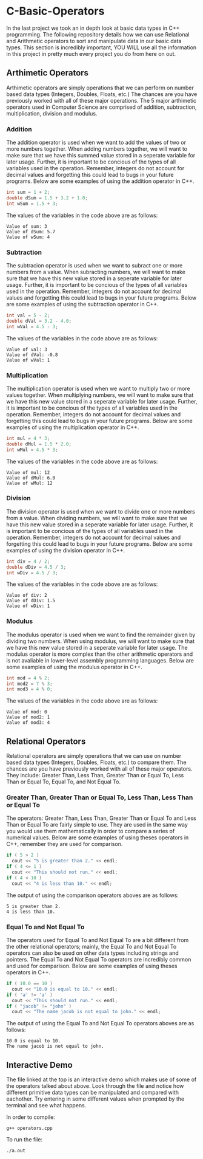 # C-Basic-Operators
In the last project we took an in depth look at basic data types in C++ programming. The following repository details how we can use Relational and Arithmetic operators to sort and manipulate data in our basic data types. This section is incredibly important, YOU WILL use all the information in this project in pretty much every project you do from here on out.

## Arthimetic Operators
Arthimetic operators are simply operations that we can perform on number based data types (Integers, Doubles, Floats,  etc.) The chances are you have previously worked with all of these major operations. The 5 major arthimetic operators used in Computer Science are comprised of addition, subtraction, multiplication, division and modulus. 

### Addition
The addition operator is used when we want to add the values of two or more numbers together. When adding numbers together, we will want to make sure that we have this summed value stored in a seperate variable for later usage. Further, it is important to be concious of the types of all variables used in the operation. Remember, integers do not account for decimal values and forgetting this could lead to bugs in your future programs. Below are some examples of using the addition operator in C++.

```c++
int sum = 1 + 2;
double dSum = 1.5 + 3.2 + 1.0;
int wSum = 1.5 + 3;
```

The values of the variables in the code above are as follows:

```
Value of sum: 3
Value of dSum: 5.7
Value of wSum: 4
```

### Subtraction
The subtracion operator is used when we want to subract one or more numbers from a value. When subracting numbers, we will want to make sure that we have this new value stored in a seperate variable for later usage. Further, it is important to be concious of the types of all variables used in the operation. Remember, integers do not account for decimal values and forgetting this could lead to bugs in your future programs. Below are some examples of using the subtraction operator in C++.

```c++
int val = 5 - 2;
double dVal = 3.2 - 4.0;
int wVal = 4.5 - 3;
```

The values of the variables in the code above are as follows:

```
Value of val: 3
Value of dVal: -0.8
Value of wVal: 1
```

### Multiplication
The multiplication operator is used when we want to multiply two or more values together. When multiplying numbers, we will want to make sure that we have this new value stored in a seperate variable for later usage. Further, it is important to be concious of the types of all variables used in the operation. Remember, integers do not account for decimal values and forgetting this could lead to bugs in your future programs. Below are some examples of using the multiplication operator in C++.

```c++
int mul = 4 * 3;
double dMul = 1.5 * 2.0;
int wMul = 4.5 * 3;
```

The values of the variables in the code above are as follows:

```
Value of mul: 12
Value of dMul: 6.0
Value of wMul: 12
```

### Division
The division operator is used when we want to divide one or more numbers from a value. When dividing numbers, we will want to make sure that we have this new value stored in a seperate variable for later usage. Further, it is important to be concious of the types of all variables used in the operation. Remember, integers do not account for decimal values and forgetting this could lead to bugs in your future programs. Below are some examples of using the division operator in C++.

```c++
int div = 4 / 2;
double dDiv = 4.5 / 3;
int wDiv = 4.5 / 3;
```

The values of the variables in the code above are as follows:

```
Value of div: 2
Value of dDiv: 1.5
Value of wDiv: 1
```

### Modulus
The modulus operator is used when we want to find the remainder given by dividing two numbers. When using modulus, we will want to make sure that we have this new value stored in a seperate variable for later usage. The modulus operator is more complex than the other arithmetic operators and is not avaliable in lower-level assembly programming languages. Below are some examples of using the modulus operator in C++.

```c++
int mod = 4 % 2;
int mod2 = 7 % 3;
int mod3 = 4 % 0;
```

The values of the variables in the code above are as follows:

```
Value of mod: 0
Value of mod2: 1
Value of mod3: 4
```

## Relational Operators
Relational operators are simply operations that we can use on number based data types (Integers, Doubles, Floats,  etc.) to compare them. The chances are you have previously worked with all of these major operators. They include: Greater Than, Less Than, Greater Than or Equal To, Less Than or Equal To, Equal To, and Not Equal To.

### Greater Than, Greater Than or Equal To, Less Than, Less Than or Equal To
The operators: Greater Than, Less Than, Greater Than or Equal To and Less Than or Equal To are fairly simple to use. They are used in the same way you would use them mathematically in order to compare a series of numerical values. Below are some examples of using theses operators in C++, remember they are used for comparison.

```c++
if ( 5 > 2 )
  cout << "5 is greater than 2." << endl;
if ( 4 <= 1 )
  cout << "This should not run." << endl;
if ( 4 < 10 )
  cout << "4 is less than 10." << endl;
```

The output of using the comparison operators aboves are as follows:

```
5 is greater than 2.
4 is less than 10.
```

### Equal To and Not Equal To
The operators used for Equal To and Not Equal To are a bit different from the other relational operators; mainly, the Equal To and Not Equal To operators can also be used on other data types including strings and pointers. The Equal To and Not Equal To operators are incredibly common and used for comparison. Below are some examples of using theses operators in C++.

```c++
if ( 10.0 == 10 )
  cout << "10.0 is equal to 10." << endl;
if ( 'a' != 'a' )
  cout << "This should not run." << endl;
if ( "jacob" != "john" )
  cout << "The name jacob is not equal to john." << endl;
```


The output of using the Equal To and Not Equal To operators aboves are as follows:

```
10.0 is equal to 10.
The name jacob is not equal to john.
```

## Interactive Demo
The file linked at the top is an interactive demo which makes use of some of the operators talked about above. Look through the file and notice how different primitive data types can be manipulated and compared with eachother. Try entering in some different values when prompted by the terminal and see what happens.

In order to compile: 

```terminal
g++ operators.cpp
```

To run the file:

```terminal
./a.out
```
